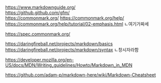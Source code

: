 <https://www.markdownguide.org/>  
<https://github.github.com/gfm/>  
<https://commonmark.org/>
<https://commonmark.org/help/>
<https://commonmark.org/help/tutorial/02-emphasis.html>
ㄴ여기가짜세

<https://spec.commonmark.org/>

<https://daringfireball.net/projects/markdown/basics>
<https://daringfireball.net/projects/markdown/syntax>
ㄴ창시자라함


<https://developer.mozilla.org/en-US/docs/MDN/Writing_guidelines/Howto/Markdown_in_MDN>



<https://github.com/adam-p/markdown-here/wiki/Markdown-Cheatsheet>



